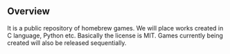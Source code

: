 ## Overview

It is a public repository of homebrew games. We will place works created in C language, Python etc. Basically the license is MIT. Games currently being created will also be released sequentially.
